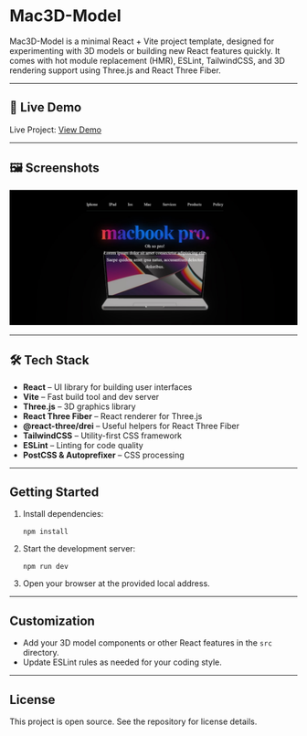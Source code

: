 
# Mac3D-Model

Mac3D-Model is a minimal React + Vite project template, designed for experimenting with 3D models or building new React features quickly. It comes with hot module replacement (HMR), ESLint, TailwindCSS, and 3D rendering support using Three.js and React Three Fiber.

---

## 🚀 Live Demo

<!-- Add your live link below -->
Live Project: [View Demo](https://macmodel.vercel.app/)

---

## 🖼️ Screenshots

<!-- Add your screenshot(s) here -->
<p align="center">
  <img src="./src/assets/ss.jpg" alt="Mac3D-Model Screenshot" width="800">
</p>

---

## 🛠️ Tech Stack

- **React** – UI library for building user interfaces
- **Vite** – Fast build tool and dev server
- **Three.js** – 3D graphics library
- **React Three Fiber** – React renderer for Three.js
- **@react-three/drei** – Useful helpers for React Three Fiber
- **TailwindCSS** – Utility-first CSS framework
- **ESLint** – Linting for code quality
- **PostCSS & Autoprefixer** – CSS processing

---

## Getting Started

1. Install dependencies:
	```
	npm install
	```
2. Start the development server:
	```
	npm run dev
	```
3. Open your browser at the provided local address.

---

## Customization

- Add your 3D model components or other React features in the `src` directory.
- Update ESLint rules as needed for your coding style.

---

## License

This project is open source. See the repository for license details.
